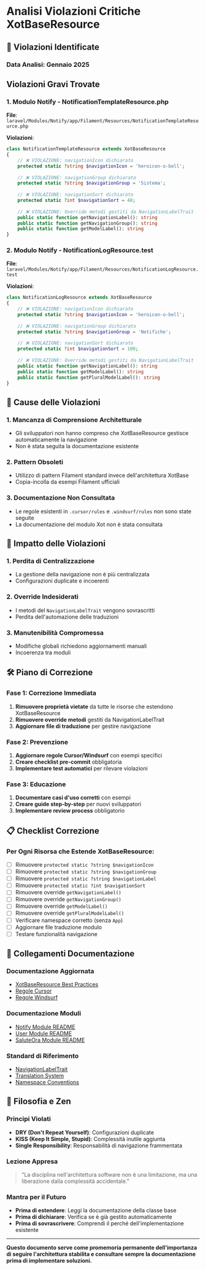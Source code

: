 # Analisi Violazioni Critiche XotBaseResource

## 🚨 Violazioni Identificate

### Data Analisi: Gennaio 2025

## Violazioni Gravi Trovate

### 1. Modulo Notify - NotificationTemplateResource.php
**File**: `laravel/Modules/Notify/app/Filament/Resources/NotificationTemplateResource.php`

**Violazioni**:
```php
class NotificationTemplateResource extends XotBaseResource
{
    // ❌ VIOLAZIONE: navigationIcon dichiarato
    protected static ?string $navigationIcon = 'heroicon-o-bell';
    
    // ❌ VIOLAZIONE: navigationGroup dichiarato  
    protected static ?string $navigationGroup = 'Sistema';
    
    // ❌ VIOLAZIONE: navigationSort dichiarato
    protected static ?int $navigationSort = 48;
    
    // ❌ VIOLAZIONE: Override metodi gestiti da NavigationLabelTrait
    public static function getNavigationLabel(): string
    public static function getNavigationGroup(): string
    public static function getModelLabel(): string
}
```

### 2. Modulo Notify - NotificationLogResource.test
**File**: `laravel/Modules/Notify/app/Filament/Resources/NotificationLogResource.test`

**Violazioni**:
```php
class NotificationLogResource extends XotBaseResource
{
    // ❌ VIOLAZIONE: navigationIcon dichiarato
    protected static ?string $navigationIcon = 'heroicon-o-bell';
    
    // ❌ VIOLAZIONE: navigationGroup dichiarato
    protected static ?string $navigationGroup = 'Notifiche';
    
    // ❌ VIOLAZIONE: navigationSort dichiarato
    protected static ?int $navigationSort = 100;
    
    // ❌ VIOLAZIONE: Override metodi gestiti da NavigationLabelTrait
    public static function getNavigationLabel(): string
    public static function getModelLabel(): string
    public static function getPluralModelLabel(): string
}
```

## 🔧 Cause delle Violazioni

### 1. **Mancanza di Comprensione Architetturale**
- Gli sviluppatori non hanno compreso che XotBaseResource gestisce automaticamente la navigazione
- Non è stata seguita la documentazione esistente

### 2. **Pattern Obsoleti**
- Utilizzo di pattern Filament standard invece dell'architettura XotBase
- Copia-incolla da esempi Filament ufficiali

### 3. **Documentazione Non Consultata**
- Le regole esistenti in `.cursor/rules` e `.windsurf/rules` non sono state seguite
- La documentazione del modulo Xot non è stata consultata

## 🎯 Impatto delle Violazioni

### 1. **Perdita di Centralizzazione**
- La gestione della navigazione non è più centralizzata
- Configurazioni duplicate e incoerenti

### 2. **Override Indesiderati**
- I metodi del `NavigationLabelTrait` vengono sovrascritti
- Perdita dell'automazione delle traduzioni

### 3. **Manutenibilità Compromessa**
- Modifiche globali richiedono aggiornamenti manuali
- Incoerenza tra moduli

## 🛠️ Piano di Correzione

### Fase 1: Correzione Immediata
1. **Rimuovere proprietà vietate** da tutte le risorse che estendono XotBaseResource
2. **Rimuovere override metodi** gestiti da NavigationLabelTrait
3. **Aggiornare file di traduzione** per gestire navigazione

### Fase 2: Prevenzione
1. **Aggiornare regole Cursor/Windsurf** con esempi specifici
2. **Creare checklist pre-commit** obbligatoria
3. **Implementare test automatici** per rilevare violazioni

### Fase 3: Educazione
1. **Documentare casi d'uso corretti** con esempi
2. **Creare guide step-by-step** per nuovi sviluppatori
3. **Implementare review process** obbligatorio

## 📋 Checklist Correzione

### Per Ogni Risorsa che Estende XotBaseResource:
- [ ] Rimuovere `protected static ?string $navigationIcon`
- [ ] Rimuovere `protected static ?string $navigationGroup`
- [ ] Rimuovere `protected static ?string $navigationLabel`
- [ ] Rimuovere `protected static ?int $navigationSort`
- [ ] Rimuovere override `getNavigationLabel()`
- [ ] Rimuovere override `getNavigationGroup()`
- [ ] Rimuovere override `getModelLabel()`
- [ ] Rimuovere override `getPluralModelLabel()`
- [ ] Verificare namespace corretto (senza `App`)
- [ ] Aggiornare file traduzione modulo
- [ ] Testare funzionalità navigazione

## 🔗 Collegamenti Documentazione

### Documentazione Aggiornata
- [XotBaseResource Best Practices](../filament-best-practices.md)
- [Regole Cursor](../../../../.cursor/rules/filament-xotbase-resource-best-practices.mdc)
- [Regole Windsurf](../../../../.windsurf/rules/filament-xotbase-resource-best-practices.mdc)

### Documentazione Moduli
- [Notify Module README](../../../Notify/docs/README.md)
- [User Module README](../../../User/docs/README.md)
- [SaluteOra Module README](../../../SaluteOra/docs/README.md)

### Standard di Riferimento
- [NavigationLabelTrait](../traits/navigation-label-trait.md)
- [Translation System](../translations-best-practices.md)
- [Namespace Conventions](../namespace-conventions.md)

## 🧘 Filosofia e Zen

### Principi Violati
- **DRY (Don't Repeat Yourself)**: Configurazioni duplicate
- **KISS (Keep It Simple, Stupid)**: Complessità inutile aggiunta
- **Single Responsibility**: Responsabilità di navigazione frammentata

### Lezione Appresa
> "La disciplina nell'architettura software non è una limitazione, ma una liberazione dalla complessità accidentale."

### Mantra per il Futuro
- **Prima di estendere**: Leggi la documentazione della classe base
- **Prima di dichiarare**: Verifica se è già gestito automaticamente  
- **Prima di sovrascrivere**: Comprendi il perché dell'implementazione esistente

---

**Questo documento serve come promemoria permanente dell'importanza di seguire l'architettura stabilita e consultare sempre la documentazione prima di implementare soluzioni.** 
